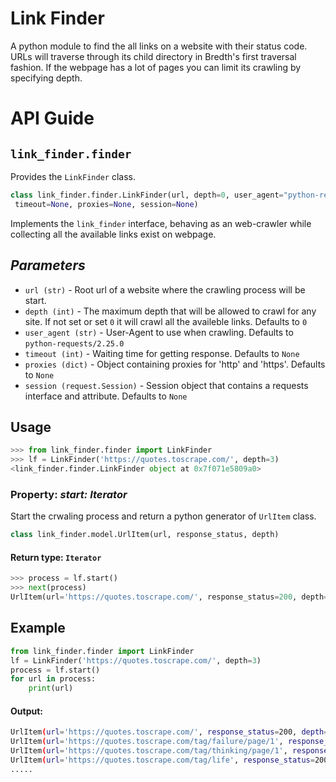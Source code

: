 # Link Finder
A python module to find the all links on a website with their status code. URLs will traverse through its child directory in Bredth's first traversal fashion. If the webpage has a lot of pages you can limit its crawling by specifying depth.

# API Guide
## `link_finder.finder` 
Provides the `LinkFinder` class.

```python
class link_finder.finder.LinkFinder(url, depth=0, user_agent="python-requests/2.25.0",
 timeout=None, proxies=None, session=None)
```
Implements the `link_finder` interface, behaving as an web-crawler while collecting all the available links exist on webpage.

## *Parameters*
- `url (str)` -  Root url of a website where the crawling process will be start.
- `depth (int)` - The maximum depth that will be allowed to crawl for any site. If not set or set `0` it will crawl all the availeble links. Defaults to `0`
- `user_agent (str)` - User-Agent to use when crawling. Defaults to `python-requests/2.25.0`
- `timeout (int)` - Waiting time for getting response. Defaults to `None`
- `proxies (dict)` - Object containing proxies for 'http' and 'https'. Defaults to `None`
- `session (request.Session)` - Session object that contains a requests interface and attribute. Defaults to `None`


## Usage

```python
>>> from link_finder.finder import LinkFinder
>>> lf = LinkFinder('https://quotes.toscrape.com/', depth=3)
<link_finder.finder.LinkFinder object at 0x7f071e5809a0>
```
### Property: ***start: Iterator***
Start the crwaling process and return a python generator of `UrlItem` class.
```python
class link_finder.model.UrlItem(url, response_status, depth)
```


#### Return type: `Iterator` 
```python
>>> process = lf.start()
>>> next(process)
UrlItem(url='https://quotes.toscrape.com/', response_status=200, depth=0)
```


## Example
```python
from link_finder.finder import LinkFinder
lf = LinkFinder('https://quotes.toscrape.com/', depth=3)
process = lf.start()
for url in process:
    print(url)
```

#### Output:
```bash
UrlItem(url='https://quotes.toscrape.com/', response_status=200, depth=0)
UrlItem(url='https://quotes.toscrape.com/tag/failure/page/1', response_status=200, depth=1)
UrlItem(url='https://quotes.toscrape.com/tag/thinking/page/1', response_status=200, depth=1)
UrlItem(url='https://quotes.toscrape.com/tag/life', response_status=200, depth=1)
.....
```


